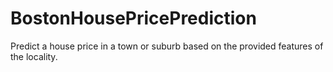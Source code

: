 # BostonHousePricePrediction
Predict a house price in a town or suburb based on the provided features of the locality.
